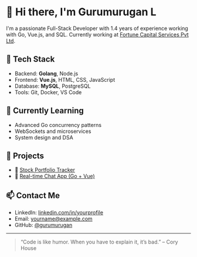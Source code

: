 # 👋 Hi there, I'm Gurumurugan L

I'm a passionate Full-Stack Developer with 1.4 years of experience working with Go, Vue.js, and SQL. Currently working at [Fortune Capital Services Pvt Ltd](https://example.com).

## 🚀 Tech Stack
- Backend: **Golang**, Node.js
- Frontend: **Vue.js**, HTML, CSS, JavaScript
- Database: **MySQL**, PostgreSQL
- Tools: Git, Docker, VS Code

## 🌱 Currently Learning
- Advanced Go concurrency patterns
- WebSockets and microservices
- System design and DSA

## 📂 Projects
- 🔗 [Stock Portfolio Tracker](https://github.com/yourusername/portfolio-tracker)
- 🔗 [Real-time Chat App (Go + Vue)](https://github.com/yourusername/chat-app)

## 📫 Contact Me
- LinkedIn: [linkedin.com/in/yourprofile](https://linkedin.com/in/yourprofile)
- Email: yourname@example.com
- GitHub: [@gurumurugan](https://github.com/gurumurugan)

---

> “Code is like humor. When you have to explain it, it’s bad.” – Cory House
